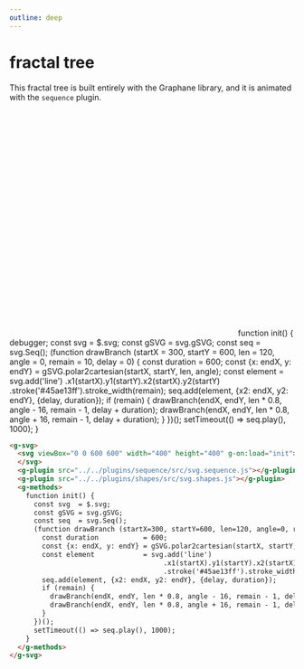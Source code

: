 ```yaml
---
outline: deep
---
```


# fractal tree

This fractal tree is built entirely with the Graphane library, and it is animated with
the `sequence` plugin.

<g-svg>
  <svg viewBox="0 0 600 600" width="400" height="400" g-on:load="init">
  </svg>
  <g-script type="plugin" src="../../plugins/sequence/src/svg.sequence.js"></g-script>
  <g-script type="plugin" src="../../plugins/shapes/src/svg.shapes.js"></g-script>
  <g-script type="methods">
    function init() {
debugger;
      const svg  = $.svg;
      const gSVG = svg.gSVG;
      const seq  = svg.Seq();
      (function drawBranch (startX = 300, startY = 600, len = 120, angle = 0, remain = 10, delay = 0) {
        const duration           = 600;
        const {x: endX, y: endY} = gSVG.polar2cartesian(startX, startY, len, angle);
        const element            = svg.add('line')
                                      .x1(startX).y1(startY).x2(startX).y2(startY)
                                      .stroke('#45ae13ff').stroke_width(remain);
        seq.add(element, {x2: endX, y2: endY}, {delay, duration});
        if (remain) {
          drawBranch(endX, endY, len * 0.8, angle - 16, remain - 1, delay + duration);
          drawBranch(endX, endY, len * 0.8, angle + 16, remain - 1, delay + duration);
        }
      })();
      setTimeout(() => seq.play(), 1000);
    }
  </g-script>	
</g-svg>

```html
<g-svg>
  <svg viewBox="0 0 600 600" width="400" height="400" g-on:load="init">
  </svg>
  <g-plugin src="../../plugins/sequence/src/svg.sequence.js"></g-plugin>
  <g-plugin src="../../plugins/shapes/src/svg.shapes.js"></g-plugin>
  <g-methods>
    function init() {
      const svg  = $.svg;
      const gSVG = svg.gSVG;
      const seq  = svg.Seq();
      (function drawBranch (startX=300, startY=600, len=120, angle=0, remain=10, delay=0) {
        const duration           = 600;
        const {x: endX, y: endY} = gSVG.polar2cartesian(startX, startY, len, angle);
        const element            = svg.add('line')
                                      .x1(startX).y1(startY).x2(startX).y2(startY)
                                      .stroke('#45ae13ff').stroke_width(remain);
        seq.add(element, {x2: endX, y2: endY}, {delay, duration});
        if (remain) {
          drawBranch(endX, endY, len * 0.8, angle - 16, remain - 1, delay + duration);
          drawBranch(endX, endY, len * 0.8, angle + 16, remain - 1, delay + duration);
        }
      })();
      setTimeout(() => seq.play(), 1000);
    }
  </g-methods>
</g-svg>
```